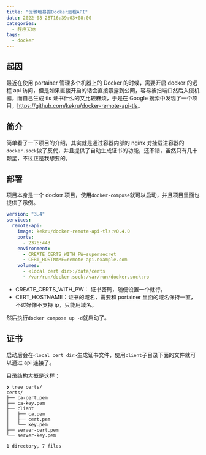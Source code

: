 ```yaml
---
title: "优雅地暴露Docker远程API"
date: 2022-08-28T16:39:03+08:00
categories:
  - 程序天地
tags:
  - docker
---
```


## 起因

最近在使用 portainer 管理多个机器上的 Docker 的时候，需要开启 docker 的远程 api 访问，但是如果直接开启的话会直接暴露到公网，容易被扫端口然后入侵机器，而自己生成 tls 证书什么的又比较麻烦，于是在 Google 搜索中发现了一个项目，<https://github.com/kekru/docker-remote-api-tls>。

## 简介

简单看了一下项目的介绍，其实就是通过容器内部的 nginx 对挂载进容器的`docker.sock`做了反代，并且提供了自动生成证书的功能，还不错，虽然只有几十颗星，不过正是我想要的。

## 部署

项目本身是一个 docker 项目，使用`docker-compose`就可以启动，并且项目里面也提供了示例。

```yaml
version: "3.4"
services:
  remote-api:
    image: kekru/docker-remote-api-tls:v0.4.0
    ports:
      - 2376:443
    environment:
      - CREATE_CERTS_WITH_PW=supersecret
      - CERT_HOSTNAME=remote-api.example.com
    volumes:
      - <local cert dir>:/data/certs
      - /var/run/docker.sock:/var/run/docker.sock:ro
```

- CREATE_CERTS_WITH_PW： 证书密码，随便设置一个就行。
- CERT_HOSTNAME：证书的域名，需要和 portainer 里面的域名保持一直，不过好像不支持 ip，只能用域名。

然后执行`docker compose up -d`就启动了。

## 证书

启动后会在`<local cert dir>`生成证书文件，使用`client`子目录下面的文件就可以通过 api 连接了。

目录结构大概是这样：

```shell
❯ tree certs/
certs/
├── ca-cert.pem
├── ca-key.pem
├── client
│   ├── ca.pem
│   ├── cert.pem
│   └── key.pem
├── server-cert.pem
└── server-key.pem

1 directory, 7 files
```
